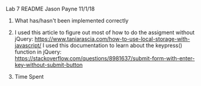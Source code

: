 Lab 7 README
Jason Payne
11/1/18

1) What has/hasn't been implemented correctly

2) I used this article to figure out most of how to do the assigment without
	jQuery: https://www.taniarascia.com/how-to-use-local-storage-with-javascript/
   I used this documentation to learn about the keypress() function in jQuery:
   	https://stackoverflow.com/questions/8981637/submit-form-with-enter-key-without-submit-button


3) Time Spent